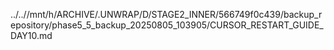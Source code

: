 ../..//mnt/h/ARCHIVE/.UNWRAP/D/STAGE2_INNER/566749f0c439/backup_repository/phase5_5_backup_20250805_103905/CURSOR_RESTART_GUIDE_DAY10.md